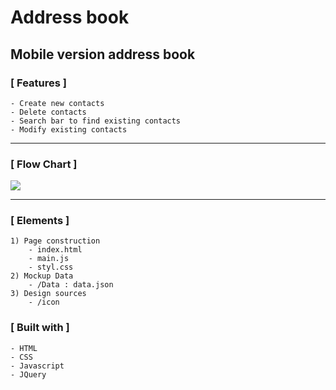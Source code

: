 # Address book

## Mobile version address book

### [ Features ]

    - Create new contacts
    - Delete contacts
    - Search bar to find existing contacts
    - Modify existing contacts

<hr>

### [ Flow Chart ]

<img src = https://user-images.githubusercontent.com/34419390/90931326-5bce6600-e3f4-11ea-806c-479027397f5f.png>
<hr/>

### [ Elements ]

    1) Page construction
        - index.html
        - main.js
        - styl.css
    2) Mockup Data
        - /Data : data.json
    3) Design sources
        - /icon

</hr>

### [ Built with ]

    - HTML
    - CSS
    - Javascript
    - JQuery
